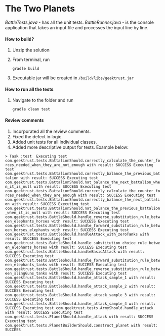 # The Two Planets

_BattleTests.java_ - has all the unit tests.
_BattleRunner.java_ - is the console application that takes an input file and processes the input line by line.

#### How to build?
1. Unzip the solution
2. From terminal, run 

    `gradle build`
    
3. Executable jar will be created in `/build/libs/geektrust.jar`


#### How to run all the tests
1. Navigate to the folder and run

    `gradle clean test`

#### Review comments
1. Incorporated all the review comments. 
2. Fixed the defect in logic.
3. Added unit tests for all individual classes.
3. Added more descriptive output for tests. Example below:

`> Task :test 
 Executing test com.geektrust.tests.BattalionShould.correctly_calculate_the_counter_forces_needed_when_they_are_not_enough with result: SUCCESS
 Executing test com.geektrust.tests.BattalionShould.correctly_balance_the_previous_battalion with result: SUCCESS
 Executing test com.geektrust.tests.BattalionShould.not_balance_the_next_battalion_when_it_is_null with result: SUCCESS
 Executing test com.geektrust.tests.BattalionShould.correctly_calculate_the_counter_forces_needed_when_they_are_enough with result: SUCCESS
 Executing test com.geektrust.tests.BattalionShould.correctly_balance_the_next_battalion with result: SUCCESS
 Executing test com.geektrust.tests.BattalionShould.not_balance_the_previous_battalion_when_it_is_null with result: SUCCESS
 Executing test com.geektrust.tests.BattleShould.handle_reverse_substitution_rule_between_elephants_horses with result: SUCCESS
 Executing test com.geektrust.tests.BattleShould.handle_forward_substitution_rule_between_horses_elephants with result: SUCCESS
 Executing test com.geektrust.tests.BattleShould.handleAttack_with_zeroTanks with result: SUCCESS
 Executing test com.geektrust.tests.BattleShould.handle_substitution_choice_rule_between_elephants_horses with result: SUCCESS
 Executing test com.geektrust.tests.BattleShould.handleBasicAttack with result: SUCCESS
 Executing test com.geektrust.tests.BattleShould.handle_forward_substitution_rule_between_elephants_tanks with result: SUCCESS
 Executing test com.geektrust.tests.BattleShould.handle_reverse_substitution_rule_between_slingGuns_tanks with result: SUCCESS
 Executing test com.geektrust.tests.BattleShould.handle_attack_sample_1 with result: SUCCESS
 Executing test com.geektrust.tests.BattleShould.handle_attack_sample_2 with result: SUCCESS
 Executing test com.geektrust.tests.BattleShould.handle_attack_sample_3 with result: SUCCESS
 Executing test com.geektrust.tests.BattleShould.handle_attack_sample_4 with result: SUCCESS
 Executing test com.geektrust.tests.ArmyShould.handle_attack with result: SUCCESS
 Executing test com.geektrust.tests.PlanetShould.handle_attack with result: SUCCESS
 Executing test com.geektrust.tests.PlanetBuilderShould.construct_planet with result: SUCCESS
`